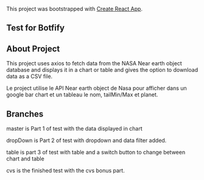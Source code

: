 This project was bootstrapped with [Create React App](https://github.com/facebook/create-react-app).

## Test for Botfify
## About Project

This project uses axios to fetch data from the NASA Near earth object database and displays it in a chart or table and gives the option to download data as a CSV file.

Le project utilise le API Near earth object de Nasa pour afficher dans un google bar chart et un tableau le nom, tailMin/Max et planet.

## Branches

master is Part 1 of test with the data displayed in chart

dropDown is Part 2 of test with dropdown and data filter added.

table is part 3 of test with table and a switch button to change between chart and table

cvs is the finished test with the cvs bonus part.



